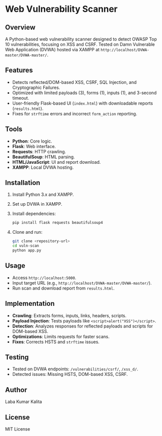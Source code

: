 # Web Vulnerability Scanner

## Overview

A Python-based web vulnerability scanner designed to detect OWASP Top 10 vulnerabilities, focusing on XSS and CSRF. Tested on Damn Vulnerable Web Application (DVWA) hosted via XAMPP at `http://localhost/DVWA-master/DVWA-master/`.

## Features

- Detects reflected/DOM-based XSS, CSRF, SQL Injection, and Cryptographic Failures.
- Optimized with limited payloads (3), forms (1), inputs (1), and 3-second timeout.
- User-friendly Flask-based UI (`index.html`) with downloadable reports (`results.html`).
- Fixes for `strftime` errors and incorrect `form_action` reporting.

## Tools

- **Python**: Core logic.
- **Flask**: Web interface.
- **Requests**: HTTP crawling.
- **BeautifulSoup**: HTML parsing.
- **HTML/JavaScript**: UI and report download.
- **XAMPP**: Local DVWA hosting.

## Installation

1. Install Python 3.x and XAMPP.
2. Set up DVWA in XAMPP.
3. Install dependencies:

   ```bash
   pip install flask requests beautifulsoup4
   ```
4. Clone and run:

   ```bash
   git clone <repository-url>
   cd vuln-scan
   python app.py
   ```

## Usage

- Access `http://localhost:5000`.
- Input target URL (e.g., `http://localhost/DVWA-master/DVWA-master/`).
- Run scan and download report from `results.html`.

## Implementation

- **Crawling**: Extracts forms, inputs, links, headers, scripts.
- **Payload Injection**: Tests payloads like `<script>alert("XSS")</script>`.
- **Detection**: Analyzes responses for reflected payloads and scripts for DOM-based XSS.
- **Optimizations**: Limits requests for faster scans.
- **Fixes**: Corrects HSTS and `strftime` issues.

## Testing

- Tested on DVWA endpoints: `/vulnerabilities/csrf/`, `/xss_d/`.
- Detected issues: Missing HSTS, DOM-based XSS, CSRF.

## Author

Laba Kumar Kalita

## License

MIT License
